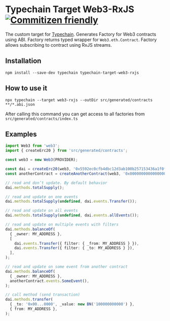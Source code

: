 # Typechain Target Web3-RxJS [![Commitizen friendly](https://img.shields.io/badge/commitizen-friendly-brightgreen.svg)](http://commitizen.github.io/cz-cli/)

The custom target for [Typechain](https://github.com/ethereum-ts/TypeChain). Generates Factory for Web3 contracts using ABI. Factory returns typed wrapper for `Web3.eth.Contract`. Factory allows subscribing to contract using RxJS streams.

## Installation

```
npm install --save-dev typechain typechain-target-web3-rxjs
```

## How to use it

```
npx typechain --target web3-rxjs --outDir src/generated/contracts **/*.abi.json
```

After calling this command you can get access to all factories from `src/generated/contracts/index.ts`

## Examples

```typescript
import Web3 from 'web3';
import { createErc20 } from 'src/generated/contracts';

const web3 = new Web3(PROVIDER);

const dai = createErc20(web3, '0x5592ec0cfb4dbc12d3ab100b257153436a1f0fea');
const anotherContract = createAnotherContract(web3, '0x0000000000000000000000000000000000000000');

// read and don’t update. By default behavior
dai.methods.totalSupply();

// read and update on one events
dai.methods.totalSupply(undefined, dai.events.Transfer());

// read and update on all events
dai.methods.totalSupply(undefined, dai.events.allEvents());

// read and update on multiple events with filters
dai.methods.balanceOf(
  { _owner: MY_ADDRESS },
  [
    dai.events.Transfer({ filter: { _from: MY_ADDRESS } }),
    dai.events.Transfer({ filter: { _to: MY_ADDRESS } }),
  ],
);

// read and update on some event from another contract
dai.methods.balanceOf(
  { _owner: MY_ADDRESS },
  anotherContract.events.SomeEvent(),
);

// call method (send transaction)
dai.methods.transfer(
  { _to: '0x00...0000', _value: new BN('100000000000') },
  { from: MY_ADDRESS },
);
```
